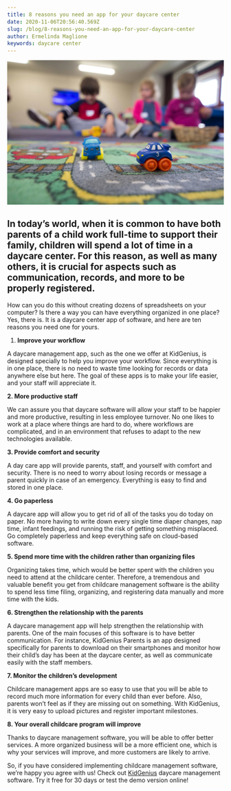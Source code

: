 ```yaml
---
title: 8 reasons you need an app for your daycare center
date: 2020-11-06T20:56:40.569Z
slug: /blog/8-reasons-you-need-an-app-for-your-daycare-center
author: Ermelinda Maglione
keywords: daycare center
---
```

![daycer center](daycare-center.jpg "daycer center")

## In today’s world, when it is common to have both parents of a child work full-time to support their family, children will spend a lot of time in a daycare center. For this reason, as well as many others, it is crucial for aspects such as communication, records, and more to be properly registered.

How can you do this without creating dozens of spreadsheets on your computer? Is there a way you can have everything organized in one place? Yes, there is. It is a daycare center app of software, and here are ten reasons you need one for yours.

1. **Improve your workflow**

A daycare management app, such as the one we offer at KidGenius, is designed specially to help you improve your workflow. Since everything is in one place, there is no need to waste time looking for records or data anywhere else but here. The goal of these apps is to make your life easier, and your staff will appreciate it.

**2. More productive staff**

We can assure you that daycare software will allow your staff to be happier and more productive, resulting in less employee turnover. No one likes to work at a place where things are hard to do, where workflows are complicated, and in an environment that refuses to adapt to the new technologies available.

**3. Provide comfort and security**

A day care app will provide parents, staff, and yourself with comfort and security. There is no need to worry about losing records or message a parent quickly in case of an emergency. Everything is easy to find and stored in one place.

**4. Go paperless**

A daycare app will allow you to get rid of all of the tasks you do today on paper. No more having to write down every single time diaper changes, nap time, infant feedings, and running the risk of getting something misplaced. Go completely paperless and keep everything safe on cloud-based software.

**5. Spend more time with the children rather than organizing files**

Organizing takes time, which would be better spent with the children you need to attend at the childcare center. Therefore, a tremendous and valuable benefit you get from childcare management software is the ability to spend less time filing, organizing, and registering data manually and more time with the kids.

**6. Strengthen the relationship with the parents**

A daycare management app will help strengthen the relationship with parents. One of the main focuses of this software is to have better communication. For instance, KidGenius Parents is an app designed specifically for parents to download on their smartphones and monitor how their child’s day has been at the daycare center, as well as communicate easily with the staff members.

**7. Monitor the children’s development**

Childcare management apps are so easy to use that you will be able to record much more information for every child than ever before. Also, parents won’t feel as if they are missing out on something. With KidGenius, it is very easy to upload pictures and register important milestones.

**8. Your overall childcare program will improve**

Thanks to daycare management software, you will be able to offer better services. A more organized business will be a more efficient one, which is why your services will improve, and more customers are likely to arrive.

So, if you have considered implementing childcare management software, we’re happy you agree with us! Check out [KidGenius](https://trykidgenius.com/) daycare management software. Try it free for 30 days or test the demo version online!